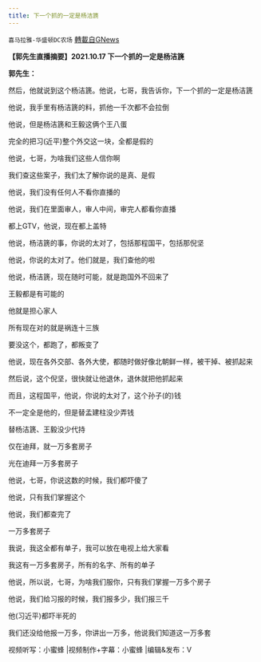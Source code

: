 ```yaml
---
title: 下一个抓的一定是杨洁篪
---
```

`喜马拉雅-华盛顿DC农场` [轉載自GNews](https://gnews.org/zh-hans/1602879/)

**【郭先生直播摘要】2021.10.17 下一个抓的一定是杨洁篪**

**郭先生：**

然后，他就说到这个杨洁篪。他说，七哥，我告诉你，下一个抓的一定是杨洁篪

他说，我手里有杨洁篪的料，抓他一千次都不会拉倒

他说，但是杨洁篪和王毅这俩个王八蛋

完全的把习(近平)整个外交这一块，全都是假的

他说，七哥，为啥我们这些人信你啊

我们查这些案子，我们太了解你说的是真、是假

他说，我们没有任何人不看你直播的

他说，我们在里面审人，审人中间，审完人都看你直播

都上GTV，他说，现在都上盖特

他说，杨洁篪的事，你说的太对了，包括那程国平，包括那倪坚

他说，你说的太对了。他们就是，我们查他的啦

他说，杨洁篪，现在随时可能，就是跑国外不回来了

王毅都是有可能的

他就是担心家人

所有现在对的就是祸连十三族

要没这个，都跑了，都叛变了

他说，现在各外交部、各外大使，都随时做好像北朝鲜一样，被干掉、被抓起来

然后说，这个倪坚，很快就让他退休，退休就把他抓起来

而且，这程国平，他说，你说的太对了，这个孙子(的)钱

不一定全是他的，但是替孟建柱没少弄钱

替杨洁篪、王毅没少代持

仅在迪拜，就一万多套房子

光在迪拜一万多套房子

他说，七哥，你说这数的时候，我们都吓傻了

他说，只有我们掌握这个

他说，我们都查完了

一万多套房子

我说，我这全都有单子，我可以放在电视上给大家看

我这有一万多套房子，所有的名字、所有的单子

他说，所以说，七哥，为啥我们服你，只有我们掌握一万多个房子

他说，我们给习报的时候，我们报多少，我们报三千

他(习近平)都吓半死的

我们还没给他报一万多，你讲出一万多，他说我们知道这一万多套



视频听写：小蜜蜂 |视频制作+字幕：小蜜蜂 |编辑&发布：V
